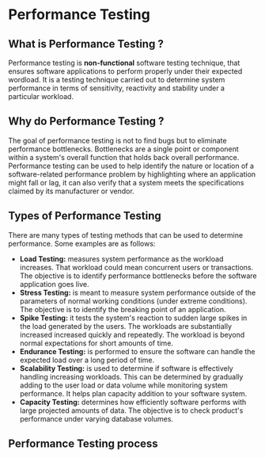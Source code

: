 # Performance Testing 
## What is Performance Testing ?
Performance testing is **non-functional** software testing technique, that ensures software applications to perform properly 
under their expected wordload. It is a testing technique carried out to determine system performance in terms of sensitivity, 
reactivity and stability under a particular workload. 

## Why do Performance Testing ? 
The goal of performance testing is not to find bugs but to eliminate performance bottlenecks. Bottlenecks are a single point or
component within a system's overall function that holds back overall performance. Performance testing can be used to help identify
the nature or location of a software-related performance problem by highlighting where an application might fall or lag, it can also
verify that a system meets the specifications claimed by its manufacturer or vendor.

## Types of Performance Testing
There are many types of testing methods that can be used to determine performance. Some examples are as follows: 
- **Load Testing:** measures system performance as the workload increases. That workload could mean concurrent users or transactions.
    The objective is to identify performance bottlenecks before the software application goes live.
- **Stress Testing:** is meant to measure system performance outside of the parameters of normal working conditions (under extreme conditions). 
    The objective is to identify the breaking point of an application. 
- **Spike Testing:** it tests the system's reaction to sudden large spikes in the load generated by the users. The workloads are substantially increased
  increased quickly and repeatedly. The workload is beyond normal expectations for short amounts of time.
- **Endurance Testing:** is performed to ensure the software can handle the expected load over a long period of time. 
- **Scalability Testing:** is used to determine if software is effectively handling increasing workloads. This can be determined by gradually adding to the
  user load or data volume while monitoring system performance. It helps plan capacity addition to your software system. 
 - **Capacity Testing:** determines how efficiently software performs with large projected amounts of data. The objective is to check
   product's performance under varying database volumes.
   
## Performance Testing process
